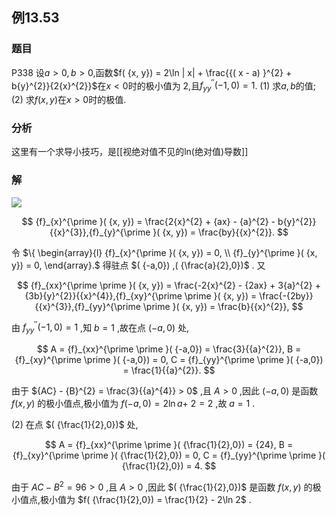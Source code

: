 ## 例13.53
### 题目
P338 设$a > 0, b > 0$,函数$f( {x, y}) = 2\ln | x| + \frac{{( x - a) }^{2} + b{y}^{2}}{2{x}^{2}}$在$x < 0$时的极小值为 2,且${f}_{yy}^{\prime \prime }( {-1,0}) = 1$.
(1) 求$a, b$的值;
(2) 求$f( {x, y})$在$x > 0$时的极值.
### 分析
这里有一个求导小技巧，是[[视绝对值不见的ln(绝对值)导数]]
### 解
![](https://img.hwenyi.tech/202410270024029.webp)

$$
{f}_{x}^{\prime }( {x, y}) = \frac{2{x}^{2} + {ax} - {a}^{2} - b{y}^{2}}{{x}^{3}},{f}_{y}^{\prime }( {x, y}) = \frac{by}{{x}^{2}}.
$$

令 $\{ \begin{array}{l} {f}_{x}^{\prime }( {x, y}) = 0, \\ {f}_{y}^{\prime }( {x, y}) = 0, \end{array}.$ 得驻点 $( {-a,0}) ,( {\frac{a}{2},0})$ . 又

$$
{f}_{xx}^{\prime \prime }( {x, y}) = \frac{-2{x}^{2} - {2ax} + 3{a}^{2} + {3b}{y}^{2}}{{x}^{4}},{f}_{xy}^{\prime \prime }( {x, y}) = \frac{-{2by}}{{x}^{3}},{f}_{yy}^{\prime \prime }( {x, y}) = \frac{b}{{x}^{2}},
$$

由 ${f}_{yy}^{\prime \prime }( {-1,0}) = 1$ ,知 $b = 1$ ,故在点 $( {-a,0})$ 处,

$$
A = {f}_{xx}^{\prime \prime }( {-a,0}) = \frac{3}{{a}^{2}}, B = {f}_{xy}^{\prime \prime }( {-a,0}) = 0, C = {f}_{yy}^{\prime \prime }( {-a,0}) = \frac{1}{{a}^{2}}.
$$

由于 ${AC} - {B}^{2} = \frac{3}{{a}^{4}} > 0$ ,且 $A > 0$ ,因此 $( {-a,0})$ 是函数 $f( {x, y})$ 的极小值点,极小值为 $f( {-a,0}) = 2\ln a +$ $2 = 2$ ,故 $a = 1$ .

(2) 在点 $( {\frac{1}{2},0})$ 处,

$$
A = {f}_{xx}^{\prime \prime }( {\frac{1}{2},0}) = {24}, B = {f}_{xy}^{\prime \prime }( {\frac{1}{2},0}) = 0, C = {f}_{yy}^{\prime \prime }( {\frac{1}{2},0}) = 4.
$$

由于 ${AC} - {B}^{2} = {96} > 0$ ,且 $A > 0$ ,因此 $( {\frac{1}{2},0})$ 是函数 $f( {x, y})$ 的极小值点,极小值为 $f( {\frac{1}{2},0}) = \frac{1}{2} - 2\ln 2$ .